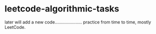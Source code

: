 # leetcode-algorithmic-tasks

later will add a new code......................
practice from time to time,
mostly LeetCode.


